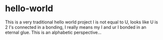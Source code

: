 # hello-world
This is a very traditional hello world project
I is not equal to U, looks like U is 2 I's connected in a bonding,
I really means my I and ur I bonded in an eternal glue. 
This is an alphabetic perspective... 
